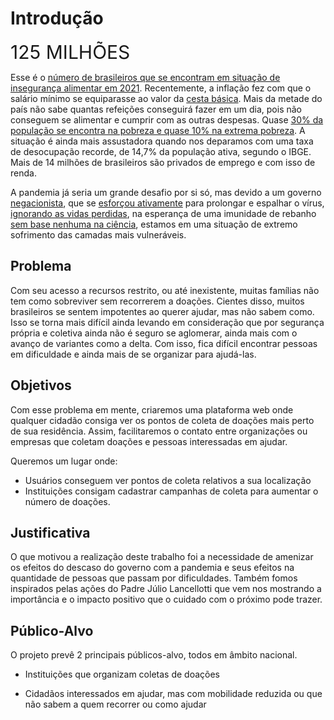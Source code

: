 # Introdução

<span style='font-size: 30px'>125 MILHÕES</span>

Esse é o [número de brasileiros que se encontram em situação de insegurança alimentar em 2021](https://www1.folha.uol.com.br/equilibrioesaude/2021/04/mais-de-125-milhoes-de-brasileiros-sofreram-inseguranca-alimentar-na-pandemia-revela-estudo.shtml). Recentemente, a inflação fez com que o salário mínimo se equiparasse ao valor da [cesta básica](https://exame.com/economia/valor-da-cesta-basica-quase-empata-com-salario-minimo/amp/?__twitter_impression=true). Mais da metade do país não sabe quantas refeições conseguirá fazer em um dia, pois não conseguem se alimentar e cumprir com as outras despesas. Quase [30% da população se encontra na pobreza e quase 10% na extrema pobreza](https://www.correiobraziliense.com.br/economia/2021/06/4929384-apesar-do-crescimento-do-pib-dados-mostram-que-brasil-nunca-foi-tao-desigual.html). A situação é ainda mais assustadora quando nos deparamos com uma taxa de desocupação recorde, de 14,7% da população ativa, segundo o IBGE. Mais de 14 milhões de brasileiros são privados de emprego e com isso de renda.

A pandemia já seria um grande desafio por si só, mas devido a um governo [negacionista](https://istoe.com.br/governo-bolsonaro-omisso-incapaz-mentiroso-negacionista-e-homicida/), que se [esforçou ativamente](https://www.correiobraziliense.com.br/politica/2021/05/4922949-bolsonaro-cumpriu-um-papel-de-disseminar-o-virus-diz-humberto-costa.html) para prolongar e espalhar o vírus, [ignorando as vidas perdidas](https://congressoemfoco.uol.com.br/governo/bolsonaro-ignora-mortes-por-covid-e-posa-para-foto-com-placa-cpf-cancelado/), na esperança de uma imunidade de rebanho [sem base nenhuma na ciência](https://brasil.elpais.com/ciencia/2020-10-15/a-imunidade-de-rebanho-e-uma-perigosa-falacia-sem-respaldo-cientifico.html), estamos em uma situação de extremo sofrimento das camadas mais vulneráveis. 

## Problema

Com seu acesso a recursos restrito, ou até inexistente, muitas famílias não tem como sobreviver sem recorrerem a doações. Cientes disso, muitos brasileiros se sentem impotentes ao querer ajudar, mas não sabem como. Isso se torna mais difícil ainda levando em consideração que por segurança própria e coletiva ainda não é seguro se aglomerar, ainda mais com o avanço de variantes como a delta. Com isso, fica difícil encontrar pessoas em dificuldade e ainda mais de se organizar para ajudá-las.

## Objetivos

Com esse problema em mente, criaremos uma plataforma web onde qualquer cidadão consiga ver os pontos de coleta de doações mais perto de sua residência. Assim, facilitaremos o contato entre organizações ou empresas que coletam doações e pessoas interessadas em ajudar. 

Queremos um lugar onde:

- Usuários conseguem ver pontos de coleta relativos a sua localização
- Instituições consigam cadastrar campanhas de coleta para aumentar o número de doações.
 

## Justificativa

O que motivou a realização deste trabalho foi a necessidade de amenizar os efeitos do descaso do governo com a pandemia e seus efeitos na quantidade de pessoas que passam por dificuldades. Também fomos inspirados pelas ações do Padre Júlio Lancellotti que vem nos mostrando a importância e o impacto positivo que o cuidado com o próximo pode trazer. 

## Público-Alvo

O projeto prevê 2 principais públicos-alvo, todos em âmbito nacional.

- Instituições que organizam coletas de doações

- Cidadãos interessados em ajudar, mas com mobilidade reduzida ou que não sabem a quem recorrer ou como ajudar
